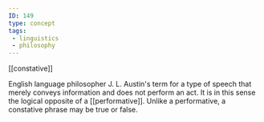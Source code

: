 ```yaml
---
ID: 149
type: concept
tags: 
 - linguistics
 - philosophy
---
```


[[constative]]

 English language
philosopher J. L. Austin's term for a type of speech that merely conveys
information and does not perform an act. It is in this sense the logical
opposite of a
[[performative]]. Unlike a
performative, a constative phrase may be true or false.
